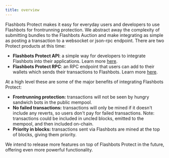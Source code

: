 ```yaml
---
title: overview
---
```


Flashbots Protect makes it easy for everyday users and developers to use Flashbots for frontrunning protection. We abstract away the complexity of submitting bundles to the Flashbots Auction and make integrating as simple as posting a transaction to a websocket or json-rpc endpoint. There are two Protect products at this time:

- **Flashbots Protect API**: a simple way for developers to integrate Flashbots into their applications. Learn more [here](/docs/flashbots-protect/api/quick-start).
- **Flashbots Protect RPC**: an RPC endpoint that users can add to their wallets which sends their transactions to Flashbots. Learn more [here](/docs/flashbots-protect/rpc/quick-start).

At a high level these are some of the major benefits of integrating Flashbots Protect:
- **Frontrunning protection:** transactions will not be seen by hungry sandwich bots in the public mempool.
- **No failed transactions:** transactions will only be mined if it doesn't include any reverts, so users don't pay for failed transactions. Note:  transactions could be included in uncled blocks, emitted to the mempool, and then included on-chain.
- **Priority in blocks:** transactions sent via Flashbots are mined at the top of blocks, giving them priority.

We intend to release more features on top of Flashbots Protect in the future, offering even more powerful functionality.
